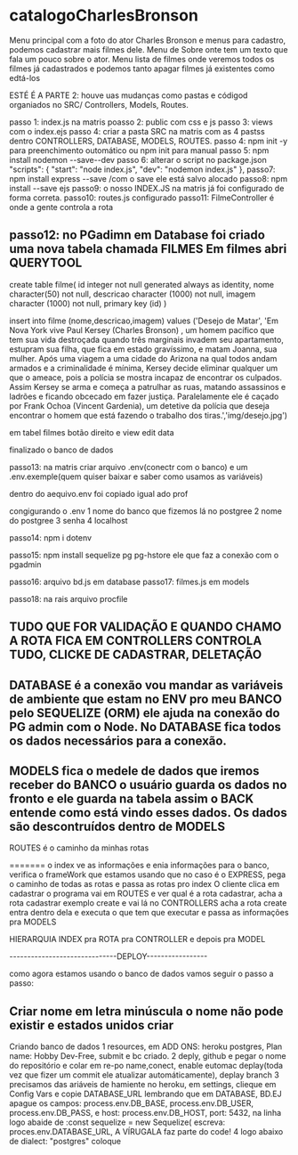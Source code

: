 # catalogoCharlesBronson

Menu principal com a foto do ator Charles Bronson e menus para cadastro, podemos cadastrar mais filmes dele.
Menu de Sobre onte tem um texto que fala um pouco sobre o ator.
Menu lista de filmes onde veremos todos os filmes já cadastrados e podemos tanto apagar filmes já existentes como edtá-los

ESTÉ É A PARTE 2:
houve uas mudanças como pastas e códigod organiados no SRC/ Controllers, Models, Routes.

passo 1: index.js na matris
poasso 2: public com css e js
passo 3: views com o index.ejs
passo 4: criar a pasta SRC na matris com as 4 pastss dentro CONTROLLERS, DATABASE, MODELS, ROUTES.
passo 4: npm init -y para preenchimento outomático ou npm init para manual
passo 5: npm install nodemon --save--dev
passo 6: alterar o script no package.json
 "scripts": {
    "start": "node index.js",
    "dev": "nodemon index.js"
  },
  passo7: npm install express --save /com o save ele está salvo alocado 
  passo8: npm install --save ejs
  passo9: o nosso INDEX.JS na matris já foi configurado de forma correta.
  passo10: routes.js configurado
  passo11: FilmeController é onde a gente controla a rota

  passo12: no PGadimn em Database foi criado uma nova tabela chamada FILMES
  Em filmes abri QUERYTOOL
----------
  create table filme(
id integer not null generated always as identity,
nome character(50) not null,
descricao character (1000) not null,
imagem character (1000) not null,
	primary key (id)
)


insert into filme (nome,descricao,imagem)
values ('Desejo de Matar', 'Em Nova York vive Paul Kersey (Charles Bronson) , um homem pacífico que tem sua vida destroçada quando três marginais invadem seu apartamento, estupram sua filha, que fica em estado gravíssimo, e matam Joanna, sua mulher. Após uma viagem a uma cidade do Arizona na qual todos andam armados e a criminalidade é mínima, Kersey decide eliminar qualquer um que o ameace, pois a polícia se mostra incapaz de encontrar os culpados. Assim Kersey se arma e começa a patrulhar as ruas, matando assassinos e ladrões e ficando obcecado em fazer justiça. Paralelamente ele é caçado por Frank Ochoa (Vincent Gardenia), um detetive da polícia que deseja encontrar o homem que está fazendo o trabalho dos tiras.','img/desejo.jpg')




em tabel filmes botão direito e view edit data



finalizado o banco de dados


passo13: na matris criar arquivo .env(conectr com o banco) e um   .env.exemple(quem quiser baixar e saber como usamos as variáveis) 


dentro do aequivo.env foi copiado igual ado prof

congigurando o .env   1 nome do banco que fizemos lá no postgree 2 nome do postgree 3 senha 4 localhost

passo14: npm i dotenv

passo15: npm install sequelize pg pg-hstore   ele que faz a conexão com o pgadmin

passo16: arquivo bd.js em database
passo17: filmes.js em models


passo18: na rais arquivo procfile





TUDO QUE FOR VALIDAÇÃO E QUANDO CHAMO A ROTA FICA EM CONTROLLERS  CONTROLA TUDO, CLICKE DE CADASTRAR, DELETAÇÃO
-----------------------
DATABASE é a conexão vou mandar as variáveis de ambiente que estam no ENV pro meu BANCO  pelo SEQUELIZE (ORM) ele ajuda na conexão do PG admin com o Node. No DATABASE fica todos os dados necessários para a conexão.
---------------------------
MODELS fica o medele de dados que iremos receber do BANCO o usuário guarda os dados no fronto e ele guarda na tabela assim o BACK entende como está vindo esses dados. Os dados são descontruídos dentro de MODELS 
-------
ROUTES é o caminho da minhas rotas 


======= o index ve as informações e enia informações para o banco, verifica o frameWork que estamos usando que no caso é o EXPRESS, pega o caminho de todas as rotas e passa as rotas pro index
O cliente clica em cadastrar o programa vai em ROUTES e ver qual é a rota cadastrar, acha a rota cadastrar exemplo create e vai lá no CONTROLLERS acha a rota create entra dentro dela e executa o que tem que executar e passa as informações pra MODELS 

HIERARQUIA    INDEX pra ROTA pra CONTROLLER e depois pra MODEL

------------------------------DEPLOY-----------------

 como agora estamos usando o banco de dados vamos seguir o passo a passo:

 Criar nome em letra minúscula o nome não pode existir e estados unidos criar 
 ------------
 Criando banco de dados
  1 resources, em ADD ONS: heroku postgres, Plan name: Hobby Dev-Free, submit e bc criado.
  2 deply, github e pegar o nome do repositório e colar em re-po name,conect, enable eutomac deplay(toda vez que fizer um commit ele atualizar automáticamente), deplay branch
  3 precisamos das ariáveis de hamiente no heroku, em settings, clieque em Config Vars e copie DATABASE_URL
  lembrando que em DATABASE, BD.EJ apague os campos: process.env.DB_BASE,
    process.env.DB_USER,
    process.env.DB_PASS, e host: process.env.DB_HOST,
        port: 5432, 
        na linha logo abaide de :const sequelize = new Sequelize(
          escreva: proces.env.DATABASE_URL,  A VÍRUGALA faz parte do code!
 4 logo abaixo de  dialect: "postgres" coloque         
